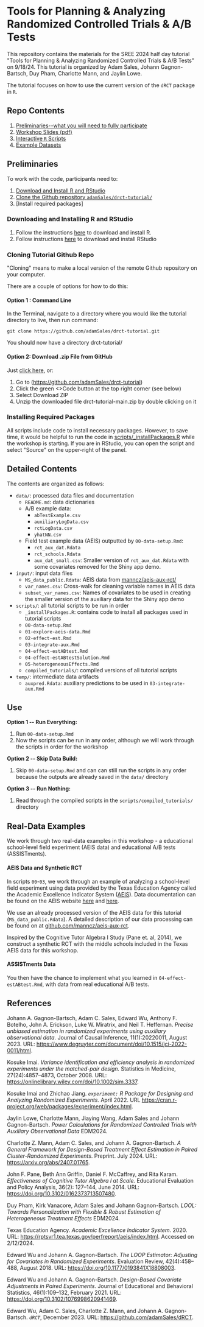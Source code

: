 # Tools for Planning &amp; Analyzing Randomized Controlled Trials &amp; A/B Tests



This repository contains the materials for the SREE 2024 half day tutorial "Tools for Planning &amp; Analyzing Randomized Controlled Trials &amp; A/B Tests" on 9/18/24. This tutorial is organized by Adam Sales, Johann Gagnon-Bartsch, Duy Pham, Charlotte Mann, and Jaylin Lowe.

The tutorial focuses on how to use the current version of the `dRCT` package in `R`.

## Repo Contents
 1. [Preliminaries--what you will need to fully participate](#preliminaries)
 1. [Workshop Slides (pdf)](https://github.com/adamSales/drct-tutorial/blob/main/slides.pdf)
 2. [Interactive `R` Scripts](https://github.com/adamSales/drct-tutorial/tree/main/scripts)
 3. [Example Datasets](https://github.com/adamSales/drct-tutorial/tree/main/data)

## Preliminaries

To work with the code, participants need to:

 1. [Download and Install R and RStudio](#downloading-and-installing-r-and-rstudio)
 2. [Clone the Github repository `adamSales/drct-tutorial/`](#cloning-tutorial-github-repo)
 3. [Install required packages]

### Downloading and Installing R and RStudio
 1. Follow the instructions [here](https://cran.rstudio.com/) to download and install R. 
 2. Follow instructions [here](https://posit.co/download/rstudio-desktop/) to download and install RStudio

### Cloning Tutorial Github Repo
"Cloning" means to make a local version of the remote Github repository on your computer. 

There are a couple of options for how to do this:

#### Option 1 : Command Line

In the Terminal, navigate to a directory where you would like the tutorial directory to live, then run command:  
```
git clone https://github.com/adamSales/drct-tutorial.git
```
You should now have a directory drct-tutorial/

#### Option 2: Download .zip File from GitHub

Just [click here](https://github.com/adamSales/drct-tutorial/archive/refs/heads/main.zip), or:

 1. Go to (https://github.com/adamSales/drct-tutorial)
 2. Click the green <>Code button at the top right corner (see below)
 3. Select Download ZIP
 4. Unzip the downloaded file drct-tutorial-main.zip by double clicking on it

### Installing Required Packages
All scripts include code to install necessary packages. However, to save time, it would be helpful to run the code in [scripts/_installPackages.R](https://github.com/adamSales/drct-tutorial/blob/main/scripts/_installPackages.R) while the workshop is starting.
If you are in RStudio, you can open the script and select "Source" on the upper-right of the panel.



## Detailed Contents
The contents are organized as follows:

- `data/`: processed data files and documentation
  - `README.md`: data dictionaries
  - A/B example data:
    - `abTestExample.csv`
    - `auxiliaryLogData.csv`
    - `rctLogData.csv`
    - `yhatNN.csv`
  - Field test example data (AEIS) outputted by `00-data-setup.Rmd`:
    - `rct_aux_dat.Rdata`
    - `rct_schools.Rdata`
    - `aux_dat_small.csv`: Smaller version of `rct_aux_dat.Rdata` with some covariates removed for the Shiny app demo. 
- `input/`: input data files
  - `MS_data_public.Rdata`: AEIS data from [manncz/aeis-aux-rct/](https://github.com/manncz/aeis-aux-rct/)
  - `var_names.csv`: Cross-walk for cleaning variable names in AEIS data
  - `subset_var_names.csv`: Names of covariates to be used in creating the smaller version of the auxiliary data for the Shiny app demo
- `scripts/`: all tutorial scripts to be run in order
  - `_installPackages.R`: contains code to install all packages used in tutorial scripts
  - `00-data-setup.Rmd`
  - `01-explore-aeis-data.Rmd`
  - `02-effect-est.Rmd`
  - `03-integrate-aux.Rmd`
  - `04-effect-estABtest.Rmd`
  - `04-effect-estABtestSolution.Rmd`
  - `05-heterogeneousEffects.Rmd`
  - `compiled_tutorials/`: compiled versions of all tutorial scripts
- `temp/`: intermediate data artifacts
  - `auxpred.Rdata`: auxiliary predictions to be used in `03-integrate-aux.Rmd`

## Use

**Option 1 -- Run Everything:**
1. Run `00-data-setup.Rmd`
3. Now the scripts can be run in any order, although we will work through the scripts in order for the workshop


**Option 2 -- Skip Data Build:**
1. Skip `00-data-setup.Rmd` and can can still run the scripts in any order because the outputs are already saved in the `data/` directory

**Option 3 -- Run Nothing:**
1. Read through the compiled scripts in the `scripts/compiled_tutorials/` directory


## Real-Data Examples

We work through two real-data examples in this workshop - a educational school-level field experiment (AEIS data) and educational A/B tests (ASSISTments).

#### AEIS Data and Synthetic RCT

In scripts `00`-`03`, we work through an example of analyzing a school-level field experiment using data provided by the Texas Education Agency called the Academic Excellence Indicator System ([AEIS](https://rptsvr1.tea.texas.gov/perfreport/aeis/index.html)). Data documentation can be found on the AEIS website [here](https://rptsvr1.tea.texas.gov/perfreport/aeis/2008/xplore/aeisref.html) and [here](https://rptsvr1.tea.texas.gov/perfreport/aeis/2008/masking.html).

We use an already processed version of the AEIS data for this tutorial (`MS_data_public.Rdata`). A detailed description of our data processing can be found on at [github.com/manncz/aeis-aux-rct](https://github.com/manncz/aeis-aux-rct).

Inspired by the Cognitive Tutor Algebra I Study (Pane et. al, 2014), we construct a synthetic RCT with the middle schools included in the Texas AEIS data for this workshop.

#### ASSISTments Data

You then have the chance to implement what you learned in `04-effect-estABtest.Rmd`, with data from real educational A/B tests.


## References

Johann A. Gagnon-Bartsch, Adam C. Sales, Edward Wu, Anthony F. Botelho, John A.
Erickson, Luke W. Miratrix, and Neil T. Heffernan. *Precise unbiased estimation in randomized experiments using auxiliary observational data.* Journal of Causal Inference,
11(1):20220011, August 2023. URL:
https://www.degruyter.com/document/doi/10.1515/jci-2022-0011/html.

Kosuke Imai. *Variance identification and efficiency analysis in randomized experiments under the matched-pair design.* Statistics in Medicine, 27(24):4857–4873, October 2008. URL: https://onlinelibrary.wiley.com/doi/10.1002/sim.3337.

Kosuke Imai and Zhichao Jiang. *`experiment:` R Package for Designing and Analyzing Randomized Experiments.* April 2022. URL https://cran.r-project.org/web/packages/experiment/index.html.

Jaylin Lowe, Charlotte Mann, Jiaying Wang, Adam Sales and Johann Gagnon-Bartsch. *Power Calculations for Randomized Controlled Trials with Auxiliary Observational Data* EDM2024. 

Charlotte Z. Mann, Adam C. Sales, and Johann A. Gagnon-Bartsch. *A General Framework for Design-Based Treatment Effect Estimation in Paired Cluster-Randomized Experiments*. Preprint. July 2024. URL: https://arxiv.org/abs/2407.01765.

John F. Pane, Beth Ann Griffin, Daniel F. McCaffrey, and Rita Karam. *Effectiveness of Cognitive Tutor Algebra I at Scale.* Educational Evaluation and Policy Analysis, 36(2):
127–144, June 2014. URL: https://doi.org/10.3102/0162373713507480.

Duy Pham, Kirk Vanacore, Adam Sales and Johann Gagnon-Bartsch. *LOOL: Towards Personalization with Flexible & Robust Estimation of Heterogeneous Treatment Effects* EDM2024.

Texas Education Agency. *Academic Excellence Indicator System*. 2020. URL: https://rptsvr1.tea.texas.gov/perfreport/aeis/index.html. Accessed on 2/12/2024.

Edward Wu and Johann A. Gagnon-Bartsch. *The LOOP Estimator: Adjusting for Covariates in Randomized Experiments*. Evaluation Review, 42(4):458–488, August 2018. URL: https://doi.org/10.1177/0193841X18808003.

Edward Wu and Johann A. Gagnon-Bartsch. *Design-Based Covariate Adjustments in Paired Experiments*. Journal of Educational and Behavioral Statistics, 46(1):109–132, February 2021. URL: https://doi.org/10.3102/1076998620941469.


Edward Wu, Adam C. Sales, Charlotte Z. Mann, and Johann A. Gagnon-Bartsch. *`dRCT`*,
December 2023. URL: https://github.com/adamSales/dRCT.
